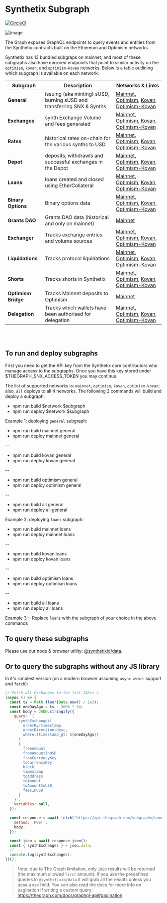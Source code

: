 # Synthetix Subgraph

[![CircleCI](https://circleci.com/gh/Synthetixio/synthetix-subgraph.svg?style=svg)](https://circleci.com/gh/Synthetixio/synthetix-subgraph)

![image](https://user-images.githubusercontent.com/799038/79390156-32c93080-7f3d-11ea-812a-34ad3543fc28.png)

The Graph exposes GraphQL endpoints to query events and entities from the Synthetix contracts built on the Ethereum and Optimism networks.

Synthetix has 13 bundled subgraps on mainnet, and most of these subgraphs also have mirrored endpoints that point to similar activity on the `optimism`, `kovan`, and `optimism-kovan` networks. Below is a table outlining which subgraph is available on each network:

| Subgraph            | Description                                                            | Networks & Links                                                                                                                                                                                                                                                                                                                                                                       |
| ------------------- | ---------------------------------------------------------------------- | -------------------------------------------------------------------------------------------------------------------------------------------------------------------------------------------------------------------------------------------------------------------------------------------------------------------------------------------------------------------------------------- |
| **General**         | issuing (aka minting) sUSD, burning sUSD and transferring SNX & Synths | [Mainnet](https://thegraph.com/explorer/subgraph/synthetixio-team/mainnet-general), [Optimism](https://thegraph.com/explorer/subgraph/synthetixio-team/optimism-general), [Kovan](https://thegraph.com/explorer/subgraph/synthetixio-team/kovan-general), [Optimism-Kovan](https://thegraph.com/explorer/subgraph/synthetixio-team/optimism-kovan-general)                             |
| **Exchanges**       | synth Exchange Volume and fees generated                               | [Mainnet](https://thegraph.com/explorer/subgraph/synthetixio-team/mainnet-exchanges), [Optimism](https://thegraph.com/explorer/subgraph/synthetixio-team/optimism-exchanges), [Kovan](https://thegraph.com/explorer/subgraph/synthetixio-team/kovan-exchanges), [Optimism-Kovan](https://thegraph.com/explorer/subgraph/synthetixio-team/optimism-kovan-exchanges)                     |
| **Rates**           | historical rates on-chain for the various synths to USD                | [Mainnet](https://thegraph.com/explorer/subgraph/synthetixio-team/mainnet-rates), [Optimism](https://thegraph.com/explorer/subgraph/synthetixio-team/optimism-rates), [Kovan](https://thegraph.com/explorer/subgraph/synthetixio-team/kovan-rates), [Optimism-Kovan](https://thegraph.com/explorer/subgraph/synthetixio-team/optimism-kovan-rates)                                     |
| **Depot**           | deposits, withdrawls and successful exchanges in the Depot             | [Mainnet](https://thegraph.com/explorer/subgraph/synthetixio-team/mainnet-depot), [Optimism](https://thegraph.com/explorer/subgraph/synthetixio-team/optimism-depot), [Kovan](https://thegraph.com/explorer/subgraph/synthetixio-team/kovan-depot), [Optimism-Kovan](https://thegraph.com/explorer/subgraph/synthetixio-team/optimism-kovan-depot)                                     |
| **Loans**           | loans created and closed using EtherCollateral                         | [Mainnet](https://thegraph.com/explorer/subgraph/synthetixio-team/mainnet-loans), [Optimism](https://thegraph.com/explorer/subgraph/synthetixio-team/optimism-loans), [Kovan](https://thegraph.com/explorer/subgraph/synthetixio-team/kovan-loans), [Optimism-Kovan](https://thegraph.com/explorer/subgraph/synthetixio-team/optimism-kovan-loans)                                     |
| **Binary Options**  | Binary options data                                                    | [Mainnet](https://thegraph.com/explorer/subgraph/synthetixio-team/mainnet-binary-options), [Optimism](https://thegraph.com/explorer/subgraph/synthetixio-team/optimism-binary-options), [Kovan](https://thegraph.com/explorer/subgraph/synthetixio-team/kovan-binary-options), [Optimism-Kovan](https://thegraph.com/explorer/subgraph/synthetixio-team/optimism-kovan-binary-options) |
| **Grants DAO**      | Grants DAO data (historical and only on mainnet)                       | [Mainnet](https://thegraph.com/explorer/subgraph/synthetixio-team/grantsdao)                                                                                                                                                                                                                                                                                                           |
| **Exchanger**       | Tracks exchange entries and volume sources                             | [Mainnet](https://thegraph.com/explorer/subgraph/synthetixio-team/mainnet-exchanger), [Optimism](https://thegraph.com/explorer/subgraph/synthetixio-team/optimism-exchanger), [Kovan](https://thegraph.com/explorer/subgraph/synthetixio-team/kovan-exchanger), [Optimism-Kovan](https://thegraph.com/explorer/subgraph/synthetixio-team/optimism-kovan-exchanger)                     |
| **Liquidations**    | Tracks protocol liquidations                                           | [Mainnet](https://thegraph.com/explorer/subgraph/synthetixio-team/mainnet-liquidations), [Optimism](https://thegraph.com/explorer/subgraph/synthetixio-team/optimism-liquidations), [Kovan](https://thegraph.com/explorer/subgraph/synthetixio-team/kovan-liquidations), [Optimism-Kovan](https://thegraph.com/explorer/subgraph/synthetixio-team/optimism-kovan-liquidations)         |
| **Shorts**          | Tracks shorts in Synthetix                                             | [Mainnet](https://thegraph.com/explorer/subgraph/synthetixio-team/mainnet-shorts), [Optimism](https://thegraph.com/explorer/subgraph/synthetixio-team/optimism-shorts), [Kovan](https://thegraph.com/explorer/subgraph/synthetixio-team/kovan-shorts), [Optimism-Kovan](https://thegraph.com/explorer/subgraph/synthetixio-team/optimism-kovan-shorts)                                 |
| **Optimism Bridge** | Tracks Mainnet deposits to Optimism                                    | [Mainnet](https://thegraph.com/explorer/subgraph/synthetixio-team/mainnet-optimism-bridge)                                                                                                                                                                                                                                                                                             |
| **Delegation**      | Tracks which wallets have been authorised for delegation               | [Mainnet](https://thegraph.com/explorer/subgraph/synthetixio-team/mainnet-delegation), [Optimism](https://thegraph.com/explorer/subgraph/synthetixio-team/optimism-delegation), [Kovan](https://thegraph.com/explorer/subgraph/synthetixio-team/kovan-delegation), [Optimism-Kovan](https://thegraph.com/explorer/subgraph/synthetixio-team/optimism-kovan-delegation)                 |

<br></br>

## To run and deploy subgraphs

First you need to get the API key from the Synthetix core contributors who manage access to the subgraphs. Once you have this key stored under $THEGRAPH_SNX_ACCESS_TOKEN you may continue.

The list of supported networks is: `mainnet`, `optimism`, `kovan`, `optimism-kovan`; also, `all` deploys to all 4 networks. The following 2 commands will build and deploy a subgraph:

- npm run build $network $subgraph
- npm run deploy $network $subgraph

Example 1: deploying `general` subgraph:

- npm run build mainnet general
- npm run deploy mainnet general

--

- npm run build kovan general
- npm run deploy kovan general

--

- npm run build optimism general
- npm run deploy optimism general

--

- npm run build all general
- npm run deploy all general

Example 2: deploying `loans` subgraph:

- npm run build mainnet loans
- npm run deploy mainnet loans

--

- npm run build kovan loans
- npm run deploy kovan loans

--

- npm run build optimism loans
- npm run deploy optimism loans

--

- npm run build all loans
- npm run deploy all loans

Example 3+: Replace `loans` with the subgraph of your choice in the above commands

## To query these subgraphs

Please use our node & browser utility: [@synthetixio/data](https://github.com/Synthetixio/js-monorepo/tree/master/packages/data).

## Or to query the subgraphs without any JS library

In it's simplest version (on a modern browser assuming `async await` support and `fetch`):

```javascript
// Fetch all Exchanges in the last 24hrs s
(async () => {
  const ts = Math.floor(Date.now() / 1e3);
  const oneDayAgo = ts - 3600 * 24;
  const body = JSON.stringify({
    query: `{
      synthExchanges(
        orderBy:timestamp,
        orderDirection:desc,
        where:{timestamp_gt: ${oneDayAgo}}
      )
      {
        fromAmount
        fromAmountInUSD
        fromCurrencyKey
        toCurrencyKey
        block
        timestamp
        toAddress
        toAmount
        toAmountInUSD
        feesInUSD
      }
    }`,
    variables: null,
  });

  const response = await fetch('https://api.thegraph.com/subgraphs/name/synthetixio-team/exchanges', {
    method: 'POST',
    body,
  });

  const json = await response.json();
  const { synthExchanges } = json.data;
  // ...
  console.log(synthExchanges);
})();
```

> Note: due to The Graph limitation, only `1000` results will be returned (the maximum allowed `first` amount). If you use the predefined queries in `@synthetixio/data` it will grab all the results unless you pass a `max` field. You can also read the docs for more info on pagination if writing a custom query: https://thegraph.com/docs/graphql-api#pagination
